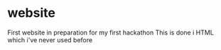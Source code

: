 # website
First website in preparation for my first hackathon
This is done i HTML which i've never used before